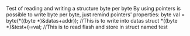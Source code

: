 Test of reading and writing a structure byte per byte
By using pointers is possible to write byte per byte, just remind pointers' properties:
 byte val = byte(*((byte *)&datas+addr)); //This is to write into datas struct
 *((byte *)&test+i)=val; //This is to read flash and store in struct named test
